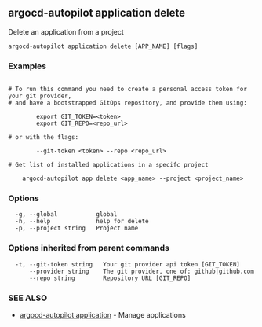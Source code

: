 ## argocd-autopilot application delete

Delete an application from a project

```
argocd-autopilot application delete [APP_NAME] [flags]
```

### Examples

```

# To run this command you need to create a personal access token for your git provider,
# and have a bootstrapped GitOps repository, and provide them using:

        export GIT_TOKEN=<token>
        export GIT_REPO=<repo_url>

# or with the flags:

        --git-token <token> --repo <repo_url>

# Get list of installed applications in a specifc project

    argocd-autopilot app delete <app_name> --project <project_name>

```

### Options

```
  -g, --global           global
  -h, --help             help for delete
  -p, --project string   Project name
```

### Options inherited from parent commands

```
  -t, --git-token string   Your git provider api token [GIT_TOKEN]
      --provider string    The git provider, one of: github|github.com
      --repo string        Repository URL [GIT_REPO]
```

### SEE ALSO

* [argocd-autopilot application](argocd-autopilot_application.md)	 - Manage applications


